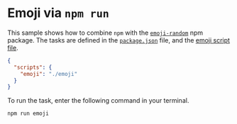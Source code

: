 # Emoji via `npm run`

This sample shows how to combine `npm` with the [`emoji-random`][1] npm package. The tasks are defined in the [`package.json`][2] file, and the [emoji script file][3].

```json
{
  "scripts": {
    "emoji": "./emoji"
  }
}
```
To run the task, enter the following command in your terminal.

```shell
npm run emoji
```

[1]: https://github.com/bevacqua/node-emoji-random
[2]: https://github.com/buildfirst/buildfirst/tree/master/appendix/picking-your-build-tool/02_npm-run-emoji/package.json
[3]: https://github.com/buildfirst/buildfirst/tree/master/appendix/picking-your-build-tool/02_npm-run-emoji/emoji

